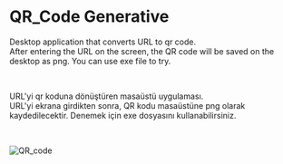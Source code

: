 # QR_Code Generative

<p>
  Desktop application that converts URL to qr code. <br>
  After entering the URL on the screen, the QR code will be saved on the <br> desktop as png. You can use exe file to try.
</p> <br>

<p>
  URL'yi qr koduna dönüştüren masaüstü uygulaması. <br>
  URL'yi ekrana girdikten sonra, QR kodu masaüstüne png olarak <br> kaydedilecektir. Denemek için exe dosyasını kullanabilirsiniz.
</p> <br>
    
![QR_code](https://user-images.githubusercontent.com/94441940/163592151-96f3d4a2-bed6-4c06-aa78-201cab93a953.png)
